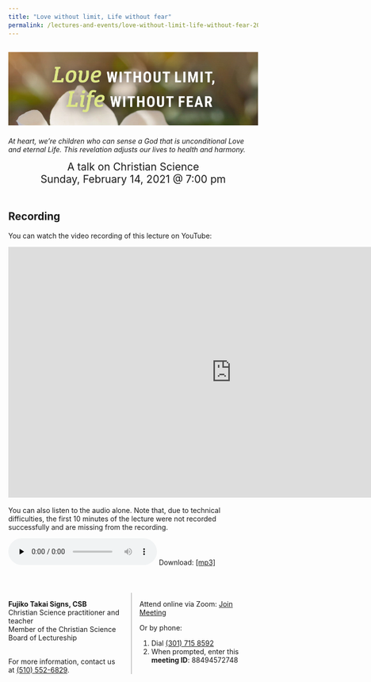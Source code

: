 ```yaml
---
title: "Love without limit, Life without fear"
permalink: /lectures-and-events/love-without-limit-life-without-fear-2021/
---
```


<article markdown="1">

<h1><img alt="Love without limit, Life without fear" src="/media/lecture2021/banner.jpg" class="home-image"></h1>

<div class="home-image-caption" markdown="1">

*At heart, we’re children who can sense a God that is unconditional Love and
eternal Life. This revelation adjusts our lives to health and harmony.*

</div>

<div style="font-size: 1.5em; text-align: center">
A talk on Christian Science<br>
<time datetime="2021-02-14T19:00:00.000-0800">Sunday, February 14, 2021 @ 7:00 pm</time>
</div>

<div class="highlight-box" style="margin-top: 1em; padding-top: 0.5em; padding-bottom: 0.5em" markdown="1">

## Recording

You can watch the video recording of this lecture on YouTube:

<iframe width="899" height="506" src="https://www.youtube-nocookie.com/embed/J4Zvvr74g_A" frameborder="0" allow="accelerometer; autoplay; clipboard-write; encrypted-media; gyroscope; picture-in-picture" allowfullscreen></iframe>

You can also listen to the audio alone.  Note that, due to technical
difficulties, the first 10 minutes of the lecture were not recorded
successfully and are missing from the recording.

<p>
<audio controls preload="none" style="display: inline">
  <source src="/media/lecture2021/Love without limit, Life without fear.mp3">
</audio>
<span>Download: <a href="/media/lecture2021/Love without limit, Life without fear.mp3" download>[mp3]</a></span>
</p>

</div>


<div class="columns" style="margin-top: 2rem">

<div markdown="1">

**Fujiko Takai Signs, CSB**  
Christian Science practitioner and teacher  
Member of the Christian Science Board of Lectureship

<br>
For more information, contact us at <a href="tel:+15105526829">(510) 552-6829</a>.

</div>

<div markdown="1" style="border-left: 1px solid #a0a0a0; padding-left: 1rem">

Attend online via Zoom: <a class="button" href="https://www.zoom.us/j/88494572748" rel="external" target="_blank">Join Meeting</a>

Or by phone:
1. Dial <a class="blue" href="tel:+13017158592">(301) 715 8592</a>
2. When prompted, enter this **meeting ID**: <span class="meeting-id"><span>884</span><span>9457</span>2748</span>

</div>

</div>

</article>
